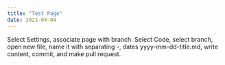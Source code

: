 ```yaml
---
title: "Test Page"
date: 2021-04-04
---
```


Select Settings, associate page with branch.
Select Code, select branch, open new file, name it with separating -, dates yyyy-mm-dd-title.md, write content, commit, and make pull request.
